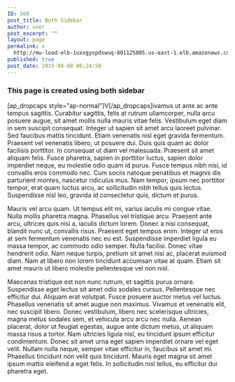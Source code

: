 ```yaml
---
ID: 560
post_title: Both Sidebar
author: user
post_excerpt: ""
layout: page
permalink: >
  http://mu-load-elb-1uxxgyspdswuq-801125805.us-east-1.elb.amazonaws.com/both-sidebar/
published: true
post_date: 2015-04-08 06:24:50
---
```

<h3>This page is created using both sidebar</h3>
[ap_dropcaps style="ap-normal"]V[/ap_dropcaps]ivamus ut ante ac ante tempus sagittis. Curabitur sagittis, felis at rutrum ullamcorper, nulla arcu posuere augue, sit amet mollis nulla mauris vitae felis. Vestibulum eget diam in sem suscipit consequat. Integer ut sapien sit amet arcu laoreet pulvinar. Sed faucibus mattis tincidunt. Etiam venenatis nisl eget gravida fermentum. Praesent vel venenatis libero, ut posuere dui. Duis quis quam ac dolor facilisis porttitor. In consequat ut diam vel malesuada. Praesent sit amet aliquam felis. Fusce pharetra, sapien in porttitor luctus, sapien dolor imperdiet neque, eu molestie odio quam id purus. Fusce tempus nibh nisi, id convallis eros commodo nec. Cum sociis natoque penatibus et magnis dis parturient montes, nascetur ridiculus mus. Nam tempor, ipsum nec porttitor tempor, erat quam luctus arcu, ac sollicitudin nibh tellus quis lectus. Suspendisse nisl leo, gravida id consectetur quis, dictum et purus.

Mauris vel arcu quam. Ut tempus elit mi, varius iaculis mi congue vitae. Nulla mollis pharetra magna. Phasellus vel tristique arcu. Praesent ante arcu, ultrices quis nisi a, iaculis dictum lorem. Donec a nisi consequat, blandit nunc ut, convallis risus. Praesent eget tempus enim. Integer ut eros at sem fermentum venenatis nec eu est. Suspendisse imperdiet ligula eu massa tempor, ac commodo odio semper. Nulla facilisi. Donec vitae hendrerit odio. Nam neque turpis, pretium sit amet nisi ac, placerat euismod diam. Nam at libero non lorem tincidunt accumsan vitae at quam. Etiam sit amet mauris ut libero molestie pellentesque vel non nisl.

Maecenas tristique est non nunc rutrum, et sagittis purus ornare. Suspendisse eget lectus sit amet odio sodales cursus. Pellentesque nec efficitur dui. Aliquam erat volutpat. Fusce posuere auctor metus vel luctus. Phasellus venenatis sit amet augue non maximus. Vivamus et venenatis elit, nec suscipit libero. Donec vestibulum, libero nec scelerisque ultricies, magna metus sodales sem, et vehicula arcu arcu nec nulla. Aenean placerat, dolor ut feugiat egestas, augue ante dictum metus, ut aliquam massa risus a tortor. Nam ultricies ligula nisl, eu tincidunt ipsum efficitur condimentum. Donec sit amet urna eget sapien imperdiet ornare vel eget velit. Nullam nulla neque, semper vitae efficitur in, faucibus sit amet mi. Phasellus tincidunt non velit quis tincidunt. Mauris eget magna sit amet ipsum mattis eleifend a eget felis. In sollicitudin nisl tellus, eu efficitur dui pharetra eget.